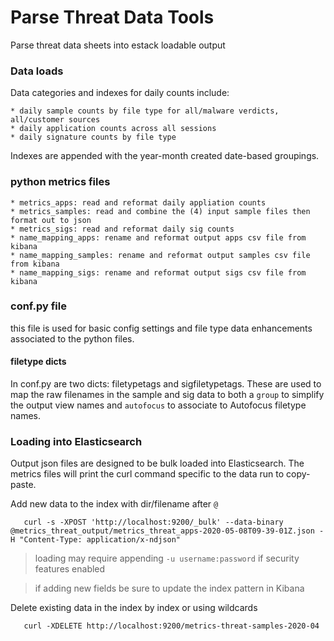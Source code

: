 # Parse Threat Data Tools
Parse threat data sheets into estack loadable output


### Data loads

Data categories and indexes for daily counts include:

    * daily sample counts by file type for all/malware verdicts, all/customer sources
    * daily application counts across all sessions
    * daily signature counts by file type

Indexes are appended with the year-month created date-based groupings.

### python metrics files

    * metrics_apps: read and reformat daily appliation counts
    * metrics_samples: read and combine the (4) input sample files then format out to json
    * metrics_sigs: read and reformat daily sig counts
    * name_mapping_apps: rename and reformat output apps csv file from kibana
    * name_mapping_samples: rename and reformat output samples csv file from kibana
    * name_mapping_sigs: rename and reformat output sigs csv file from kibana

### conf.py file

this file is used for basic config settings and file type data enhancements associated to
the python files.

#### filetype dicts

In conf.py are two dicts: filetypetags and sigfiletypetags. These are used to map the
raw filenames in the sample and sig data to both a `group` to simplify the output view names
and `autofocus` to associate to Autofocus filetype names.


### Loading into Elasticsearch

Output json files are designed to be bulk loaded into Elasticsearch.
The metrics files will print the curl command specific to the data run to copy-paste.

Add new data to the index with dir/filename after `@`

```
   curl -s -XPOST 'http://localhost:9200/_bulk' --data-binary @metrics_threat_output/metrics_threat_apps-2020-05-08T09-39-01Z.json -H "Content-Type: application/x-ndjson"
```

> loading may require appending `-u username:password` if security features enabled

> if adding new fields be sure to update the index pattern in Kibana


Delete existing data in the index by index or using wildcards

```
   curl -XDELETE http://localhost:9200/metrics-threat-samples-2020-04
```




